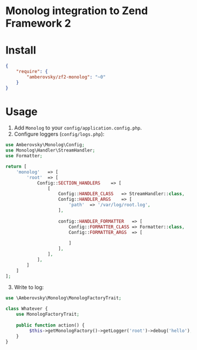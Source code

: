# Monolog integration to Zend Framework 2

# Install

```json
{
    "require": {
        "amberovsky/zf2-monolog": "~0"
    }
}
```

# Usage

1. Add `Monolog` to your `config/application.config.php`.
2. Configure loggers (`config/logs.php`):

```php
use Amberovsky\Monolog\Config;
use Monolog\Handler\StreamHandler;
use Formatter;

return [
	'monolog'	=> [
        'root'  => [
            Config::SECTION_HANDLERS    => [
                [
                    Config::HANDLER_CLASS   => StreamHandler::class,
                    Config::HANDLER_ARGS    => [
                        'path'  => '/var/log/root.log',
                    ],
                    
                    config::HANDLER_FORMATTER   => [
                        Config::FORMATTER_CLASS => Formatter::class,
                        Config::FORMATTER_ARGS  => [
                            
                        ]
                    ],
                ],
            ],
        ]
	]
];

```

3. Write to log:
```php
use \Amberovsky\Monolog\MonologFactoryTrait;

class Whatever {
    use MonologFactoryTrait;
    
    public function action() {
         $this->getMonologFactory()->getLogger('root')->debug('hello');
    }
}
```
